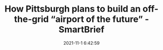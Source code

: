 ---
"title": "How Pittsburgh plans to build an off-the-grid “airport of the future” - SmartBrief"
"date": "2021-11-1 6:42:59"
"feed_name": "GOOGLENEWSCONSTRUCTION"
"feed_website": "https://news.google.com/search?q=construction%2Bincident&hl=en-US&gl=US&ceid=US:en"
"feed_rss": "https://news.google.com/rss/search?q=construction%2Bincident&hl=en-US&gl=US&ceid=US:en"
"link": "https://www.smartbrief.com/original/2021/11/how-pittsburgh-plans-build-grid-%E2%80%9Cairport-future%E2%80%9D-1"
"source": "{'href': 'https://www.smartbrief.com', 'title': 'SmartBrief'}"
"file": "_posts/2021-1-1-6b417a94d92e67d825aa920e8b1765fb53084e1a.md"
"accident": "0"
"drilling": "0"
"dead": "0"
"injured": "0"
"arrested": "0"
"place": "unknown place"
"where": "unknown site"
"causes": "unknown"
"place_uri": "unknown place"
---